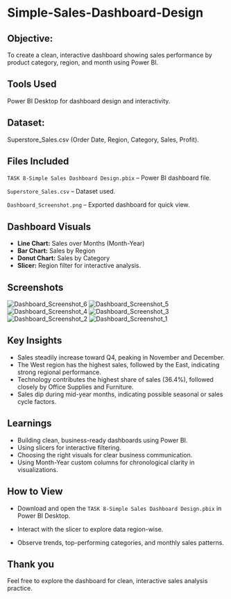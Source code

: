 # Simple-Sales-Dashboard-Design

## Objective:

To create a clean, interactive dashboard showing sales performance by product category, region, and month using Power BI.

## Tools Used

Power BI Desktop for dashboard design and interactivity.

## Dataset: 

Superstore_Sales.csv (Order Date, Region, Category, Sales, Profit).

## Files Included

`TASK 8-Simple Sales Dashboard Design.pbix` – Power BI dashboard file.

`Superstore_Sales.csv` – Dataset used.

`Dashboard_Screenshot.png` – Exported dashboard for quick view.

## Dashboard Visuals

- **Line Chart:** Sales over Months (Month-Year)
- **Bar Chart:** Sales by Region
- **Donut Chart:** Sales by Category
- **Slicer:** Region filter for interactive analysis.

## Screenshots
![Dashboard_Screenshot_6](https://github.com/user-attachments/assets/92cf0be0-1586-4090-b7b0-350c8a80c2ab)
![Dashboard_Screenshot_5](https://github.com/user-attachments/assets/b79e772e-ea38-42b7-aeab-a0f2e167e71a)
![Dashboard_Screenshot_4](https://github.com/user-attachments/assets/c685216d-297b-452b-bc16-668ba83e8b13)
![Dashboard_Screenshot_3](https://github.com/user-attachments/assets/f01baa38-25c3-4e3b-bfd3-ef7e1baf522b)
![Dashboard_Screenshot_2](https://github.com/user-attachments/assets/c7dbb9e2-ade9-4e8e-9545-0a946ceeabe8)
![Dashboard_Screenshot_1](https://github.com/user-attachments/assets/d7db1f57-c204-4046-b0a1-2d5a4d46cead)


## Key Insights

- Sales steadily increase toward Q4, peaking in November and December.
- The West region has the highest sales, followed by the East, indicating strong regional performance.
- Technology contributes the highest share of sales (36.4%), followed closely by Office Supplies and Furniture.
- Sales dip during mid-year months, indicating possible seasonal or sales cycle factors.

## Learnings

- Building clean, business-ready dashboards using Power BI.
- Using slicers for interactive filtering.
- Choosing the right visuals for clear business communication.
- Using Month-Year custom columns for chronological clarity in visualizations.

 ## How to View
 
- Download and open the `TASK 8-Simple Sales Dashboard Design.pbix` in Power BI Desktop.

- Interact with the slicer to explore data region-wise.

- Observe trends, top-performing categories, and monthly sales patterns.

 ## Thank you
Feel free to explore the dashboard for clean, interactive sales analysis practice.
